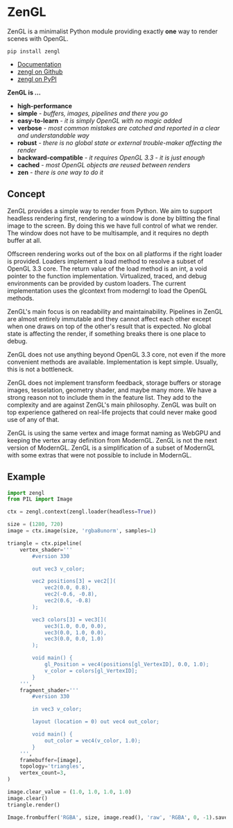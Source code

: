 # ZenGL

ZenGL is a minimalist Python module providing exactly **one** way to render scenes with OpenGL.

```
pip install zengl
```

- [Documentation](https://zengl.readthedocs.io/)
- [zengl on Github](https://github.com/szabolcsdombi/zengl/)
- [zengl on PyPI](https://pypi.org/project/zengl/)

**ZenGL is ...**

- **high-performance**
- **simple** - *buffers, images, pipelines and there you go*
- **easy-to-learn** - *it is simply OpenGL with no magic added*
- **verbose** - *most common mistakes are catched and reported in a clear and understandable way*
- **robust** - *there is no global state or external trouble-maker affecting the render*
- **backward-compatible** - *it requires OpenGL 3.3 - it is just enough*
- **cached** - *most OpenGL objects are reused between renders*
- **zen** - *there is one way to do it*

## Concept

ZenGL provides a simple way to render from Python. We aim to support headless rendering first,
rendering to a window is done by blitting the final image to the screen. By doing this we have full control of
what we render. The window does not have to be multisample, and it requires no depth buffer at all.

Offscreen rendering works out of the box on all platforms if the right loader is provided.
Loaders implement a load method to resolve a subset of OpenGL 3.3 core. The return value of the load method is
an int, a void pointer to the function implementation.
Virtualized, traced, and debug environments can be provided by custom loaders.
The current implementation uses the glcontext from moderngl to load the OpenGL methods.

ZenGL's main focus is on readability and maintainability. Pipelines in ZenGL are almost entirely immutable and they
cannot affect each other except when one draws on top of the other's result that is expected.
No global state is affecting the render, if something breaks there is one place to debug.

ZenGL does not use anything beyond OpenGL 3.3 core, not even if the more convenient methods are available.
Implementation is kept simple. Usually, this is not a bottleneck.

ZenGL does not implement transform feedback, storage buffers or storage images, tesselation, geometry shader, and maybe many more.
We have a strong reason not to include them in the feature list. They add to the complexity and are against ZenGL's main philosophy.
ZenGL was built on top experience gathered on real-life projects that could never make good use of any of that.

ZenGL is using the same vertex and image format naming as WebGPU and keeping the vertex array definition from ModernGL.
ZenGL is not the next version of ModernGL. ZenGL is a simplification of a subset of ModernGL with some extras
that were not possible to include in ModernGL.

## Example

```py
import zengl
from PIL import Image

ctx = zengl.context(zengl.loader(headless=True))

size = (1280, 720)
image = ctx.image(size, 'rgba8unorm', samples=1)

triangle = ctx.pipeline(
    vertex_shader='''
        #version 330

        out vec3 v_color;

        vec2 positions[3] = vec2[](
            vec2(0.0, 0.8),
            vec2(-0.6, -0.8),
            vec2(0.6, -0.8)
        );

        vec3 colors[3] = vec3[](
            vec3(1.0, 0.0, 0.0),
            vec3(0.0, 1.0, 0.0),
            vec3(0.0, 0.0, 1.0)
        );

        void main() {
            gl_Position = vec4(positions[gl_VertexID], 0.0, 1.0);
            v_color = colors[gl_VertexID];
        }
    ''',
    fragment_shader='''
        #version 330

        in vec3 v_color;

        layout (location = 0) out vec4 out_color;

        void main() {
            out_color = vec4(v_color, 1.0);
        }
    ''',
    framebuffer=[image],
    topology='triangles',
    vertex_count=3,
)

image.clear_value = (1.0, 1.0, 1.0, 1.0)
image.clear()
triangle.render()

Image.frombuffer('RGBA', size, image.read(), 'raw', 'RGBA', 0, -1).save('hello.png')
```
